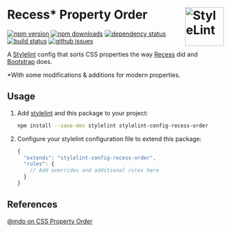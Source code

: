 # Recess* Property Order [<img src="https://s3.amazonaws.com/media-p.slid.es/uploads/467124/images/2872758/stylelint-icon-black.svg" alt="StyleLint" width="90" height="90" align="right">][stylelint]

[![npm version][npm-img]][npm-url]
[![npm downloads][npm-dls]][npm-url]
[![dependency status][david-img]][david-url]
[![build status][travis-img]][travis-url]
[![github issues][issues-img]][issues-url]

A [Stylelint] config that sorts CSS properties the way [Recess] did and [Bootstrap] does.

*With some modifications & additions for modern properties.


## Usage
1. Add [stylelint] and this package to your project:  
    ```sh
    npm install --save-dev stylelint stylelint-config-recess-order
    ```
2. Configure your stylelint configuration file to extend this package:  
    ```js
    {
      "extends": "stylelint-config-recess-order",
      "rules": {
        // Add overrides and additional rules here
      }
    }
    ```


## References
[@mdo on CSS Property Order][mdo-order]


[npm-url]: https://www.npmjs.com/package/stylelint-config-recess-order
[npm-img]: https://img.shields.io/npm/v/stylelint-config-recess-order.svg?style=flat-square
[npm-dls]: https://img.shields.io/npm/dt/stylelint-config-recess-order.svg?style=flat-square
[david-url]: https://david-dm.org/stormwarning/stylelint-config-recess-order
[david-img]: https://img.shields.io/david/stormwarning/stylelint-config-recess-order.svg?style=flat-square
[travis-url]: https://travis-ci.org/stormwarning/stylelint-config-recess-order
[travis-img]: https://img.shields.io/travis/stormwarning/stylelint-config-recess-order.svg?style=flat-square
[issues-url]: https://github.com/stormwarning/stylelint-config-recess-order/issues
[issues-img]: https://img.shields.io/github/issues/stormwarning/stylelint-config-recess-order.svg?style=flat-square

[stylelint]: https://github.com/stylelint/stylelint
[Recess]: https://github.com/twitter/recess/blob/master/lib/lint/strict-property-order.js
[Bootstrap]: https://github.com/twbs/bootstrap/blob/v4-dev/scss/.scss-lint.yml#L128

[mdo-order]: http://markdotto.com/2011/11/29/css-property-order/
